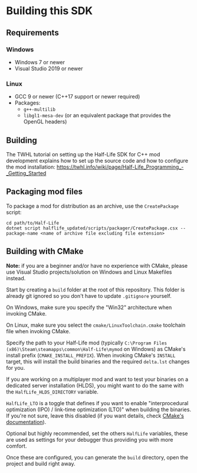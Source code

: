# Building this SDK

## Requirements

### Windows

* Windows 7 or newer
* Visual Studio 2019 or newer

### Linux

* GCC 9 or newer (C++17 support or newer required)
* Packages:
    * `g++-multilib`
    * `libgl1-mesa-dev` (or an equivalent package that provides the OpenGL headers)

## Building

The TWHL tutorial on setting up the Half-Life SDK for C++ mod development explains how to set up the source code and how to configure the mod installation: https://twhl.info/wiki/page/Half-Life_Programming_-_Getting_Started

## Packaging mod files

To package a mod for distribution as an archive, use the `CreatePackage` script:

```
cd path/to/Half-Life
dotnet script halflife_updated/scripts/packager/CreatePackage.csx --package-name <name of archive file excluding file extension>
```

## Building with CMake

**Note:** if you are a beginner and/or have no experience with CMake, please use Visual Studio projects/solution on Windows and Linux Makefiles instead.

Start by creating a `build` folder at the root of this repository. This folder is already git ignored so you don't have to update `.gitignore` yourself.

On Windows, make sure you specify the "Win32" architecture when invoking CMake.

On Linux, make sure you select the `cmake/LinuxToolchain.cmake` toolchain file when invoking CMake.

Specify the path to your Half-Life mod (typically `C:\Program Files (x86)\Steam\steamapps\common\Half-Life\mymod` on Windows) as CMake's install prefix (`CMAKE_INSTALL_PREFIX`). When invoking CMake's `INSTALL` target, this will install the build binaries and the required `delta.lst` changes for you.

If you are working on a multiplayer mod and want to test your binaries on a dedicated server installation (HLDS), you might want to do the same with the `HalfLife_HLDS_DIRECTORY` variable.

`HalfLife_LTO` is a toggle that defines if you want to enable "interprocedural optimization (IPO) / link-time optimization (LTO)" when building the binaries. If you're not sure, leave this disabled (if you want details, check [CMake's documentation](https://cmake.org/cmake/help/v3.23/module/CheckIPOSupported.html)).

Optional but highly recommended, set the others `HalfLife` variables, these are used as settings for your debugger thus providing you with more comfort.

Once these are configured, you can generate the `build` directory, open the project and build right away.
